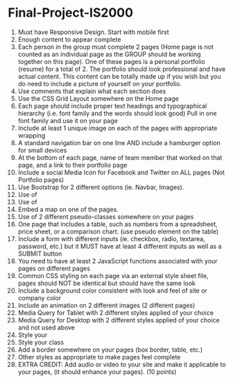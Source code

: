 # Final-Project-IS2000

1. Must have Responsive Design. Start with mobile first
2. Enough content to appear complete
3. Each person in the group must complete 2 pages (Home page is not counted as an individual page as the GROUP should be working together on this page).  One of these pages is a personal portfolio (resume) for a total of 2. The portfolio should look professional and have actual content. This content can be totally made up if you wish but you do need to include a picture of yourself on your portfolio.
4. Use comments that explain what each section does
5. Use the CSS Grid Layout somewhere on the Home page
6. Each page should include proper text headings and typographical hierarchy (i.e. font family and the words should look good)
   Pull in one font family and use it on your page
7. Include at least 1 unique image on each of the pages with appropriate wrapping
8. A standard navigation bar on one line AND include a hamburger option for small devices
9. At the bottom of each page, name of team member that worked on that page, and a link to their portfolio page
10. Include a social Media Icon for Facebook and Twitter on ALL pages (Not Portfolio pages)
11. Use Bootstrap for 2 different options (ie. Navbar, Images).
12. Use of <id>
13. Use of <class>
14. Embed a map on one of the pages.
15. Use of 2 different pseudo-classes somewhere on your pages 
16. One page that includes a table, such as numbers from a spreadsheet, price sheet, or a comparison chart. (use pseudo element on the table)
17. Include a form with different inputs (ie. checkbox, radio, textarea, password, etc.) but it MUST have at least 4 different inputs as well as a SUBMIT button
18. You need to have at least 2 JavaScript functions associated with your pages on different pages
19. Common CSS styling on each page via an external style sheet file, pages should NOT be identical but should have the same look
20. Include a background color consistent with look and feel of site or company color
21. Include an animation on 2 different images (2 different pages)
22. Media Query for Tablet with 2 different styles applied of your choice
23. Media Query for Desktop with 2 different styles applied of your choice and not used above
24. Style your <div>
25. Style your class
26. Add a border somewhere on your pages (box border, table, etc.)
27. Other styles as appropriate to make pages feel complete
28. EXTRA CREDIT: Add audio or video to your site and make it applicable to your pages, (it should enhance your pages). (10 points)
